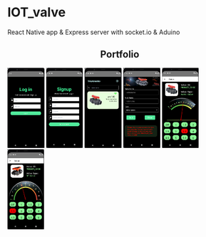 # IOT_valve
React Native app &amp; Express server with socket.io &amp; Aduino

<h2 align="center">Portfolio</h2>

<code><img height="180" src="https://github.com/brainartfu/IOT_valve/blob/main/valveImg/login.png"></code>
<code><img height="180" src="https://github.com/brainartfu/IOT_valve/blob/main/valveImg/signup.png"></code>
<code><img height="180" src="https://github.com/brainartfu/IOT_valve/blob/main/valveImg/valvelist.png"></code>
<code><img height="180" src="https://github.com/brainartfu/IOT_valve/blob/main/valveImg/addValve.png"></code>
<code><img height="180" src="https://github.com/brainartfu/IOT_valve/blob/main/valveImg/valveControl.png"></code>
<code><img height="180" src="https://github.com/brainartfu/IOT_valve/blob/main/valveImg/valveControl2.png"></code>
